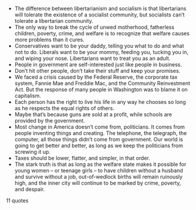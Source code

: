  - The difference between libertarianism and socialism is that libertarians will tolerate the existence of a socialist community, but socialists can’t tolerate a libertarian community.
 - The only way to break the cycle of unwed motherhood, fatherless children, poverty, crime, and welfare is to recognize that welfare causes more problems than it cures.
 - Conservatives want to be your daddy, telling you what to do and what not to do. Liberals want to be your mommy, feeding you, tucking you in, and wiping your nose. Libertarians want to treat you as an adult.
 - People in government are self-interested just like people in business.
 - Don’t hit other people, don’t take their stuff and keep your promises.
 - We faced a crisis caused by the Federal Reserve, the corporate tax system, Fannie Mae and Freddie Mac, and the Community Reinvestment Act. But the response of many people in Washington was to blame it on capitalism.
 - Each person has the right to live his life in any way he chooses so long as he respects the equal rights of others.
 - Maybe that’s because guns are sold at a profit, while schools are provided by the government.
 - Most change in America doesn’t come from, politicians. It comes from people inventing things and creating. The telephone, the telegraph, the computer, all those things didn’t come from government. Our world is going to get better and better, as long as we keep the politicians from screwing it up.
 - Taxes should be lower, flatter, and simpler, in that order.
 - The stark truth is that as long as the welfare state makes it possible for young women – or teenage girls – to have children without a husband and survive without a job, out-of-wedlock births will remain ruinously high, and the inner city will continue to be marked by crime, poverty, and despair.

11 quotes
